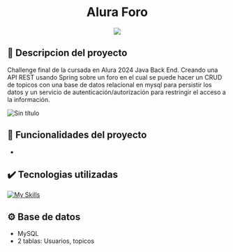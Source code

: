 <h1 align="center"> Alura Foro  </h1>
<p align="center">
   <img src="https://img.shields.io/badge/STATUS-EN%20DESAROLLO-green">
</p>

## :pencil: Descripcion del proyecto
Challenge final de la cursada en Alura 2024 Java Back End. Creando una API REST usando Spring sobre un foro en el cual se puede hacer un CRUD de 
topicos con una base de datos relacional en mysql para persistir los datos y un servicio de autenticación/autorización para restringir el acceso a la información.

![Sin título](https://github.com/user-attachments/assets/c2ad99ce-f9de-4b5c-bcf6-bd51eaacb768)


## :hammer: Funcionalidades del proyecto
- 

## :heavy_check_mark: Tecnologias utilizadas
[![My Skills](https://skillicons.dev/icons?i=java,spring,hibernate,maven,idea,github,mysql,postman)](https://skillicons.dev)

## :gear: Base de datos
- MySQL
- 2 tablas: Usuarios, topicos

